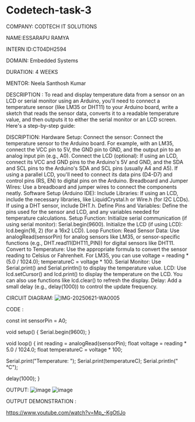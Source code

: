 # Codetech-task-3
COMPANY: CODTECH IT SOLUTIONS

NAME:ESSARAPU RAMYA

INTERN ID:CT04DH2594

DOMAIN: Embedded Systems

DURATION: 4 WEEKS

MENTOR: Neela Santhosh Kumar

DESCRIPTION : To read and display temperature data from a sensor on an LCD or serial monitor using an Arduino, you'll need to connect a temperature sensor (like LM35 or DHT11) to your Arduino board, write a sketch that reads the sensor data, converts it to a readable temperature value, and then outputs it to either the serial monitor or an LCD screen. Here's a step-by-step guide:


DISCRIPTION:
Hardware Setup: Connect the sensor: Connect the temperature sensor to the Arduino board. For example, with an LM35, connect the VCC pin to 5V, the GND pin to GND, and the output pin to an analog input pin (e.g., A0). Connect the LCD (optional): If using an LCD, connect its VCC and GND pins to the Arduino's 5V and GND, and the SDA and SCL pins to the Arduino's SDA and SCL pins (usually A4 and A5). If using a parallel LCD, you'll need to connect its data pins (D4-D7) and control pins (RS, EN) to digital pins on the Arduino. Breadboard and Jumper Wires: Use a breadboard and jumper wires to connect the components neatly.
Software Setup (Arduino IDE): Include Libraries: If using an LCD, include the necessary libraries, like LiquidCrystal.h or Wire.h (for I2C LCDs). If using a DHT sensor, include DHT.h. Define Pins and Variables: Define the pins used for the sensor and LCD, and any variables needed for temperature calculations. Setup Function: Initialize serial communication (if using serial monitor): Serial.begin(9600). Initialize the LCD (if using LCD): lcd.begin(16, 2) (for a 16x2 LCD). Loop Function: Read Sensor Data: Use analogRead(sensorPin) for analog sensors like LM35, or sensor-specific functions (e.g., DHT.read11(DHT11_PIN)) for digital sensors like DHT11. Convert to Temperature: Use the appropriate formula to convert the sensor reading to Celsius or Fahrenheit. For LM35, you can use voltage = reading * (5.0 / 1024.0); temperatureC = voltage * 100. Serial Monitor: Use Serial.print() and Serial.println() to display the temperature value. LCD: Use lcd.setCursor() and lcd.print() to display the temperature on the LCD. You can also use functions like lcd.clear() to refresh the display. Delay: Add a small delay (e.g., delay(1000)) to control the update frequency.

CIRCUIT DIAGRAM:
![IMG-20250621-WA0005](https://github.com/user-attachments/assets/816b699e-b1ad-4cf5-80fe-4a73ff2aae2e)

CODE :

const int sensorPin = A0;

void setup() { Serial.begin(9600); }

void loop() { int reading = analogRead(sensorPin); float voltage = reading * 5.0 / 1024.0; float temperatureC = voltage * 100;

Serial.print("Temperature: "); Serial.print(temperatureC); Serial.println(" °C");

delay(1000); }

OUTPUT:
![image](https://github.com/user-attachments/assets/b20c5a15-729c-4b66-beba-1b5c7fe02eba)
![image](https://github.com/user-attachments/assets/b37beb3b-27f5-4281-b43f-bfdb7b79eb1f)

OUTPUT DEMONSTRATION :

https://www.youtube.com/watch?v=Mp_-KgOtIJo
